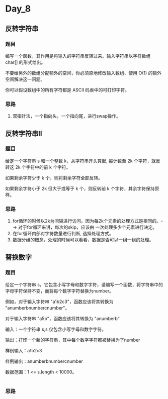 # Day_8

## 反转字符串

### 题目

编写一个函数，其作用是将输入的字符串反转过来。输入字符串以字符数组 char[] 的形式给出。

不要给另外的数组分配额外的空间，你必须原地修改输入数组、使用 O(1) 的额外空间解决这一问题。

你可以假设数组中的所有字符都是 ASCII 码表中的可打印字符。

### 思路

1. 双指针法，一个指向头，一个指向尾，进行swap操作。

## 反转字符串II

### 题目

给定一个字符串 s 和一个整数 k，从字符串开头算起, 每计数至 2k 个字符，就反转这 2k 个字符中的前 k 个字符。

如果剩余字符少于 k 个，则将剩余字符全部反转。

如果剩余字符小于 2k 但大于或等于 k 个，则反转前 k 个字符，其余字符保持原样。

### 思路

1. for循环的时候以2k为间隔进行访问。因为每2k个元素的处理方式是相同的。--> 对于for循环来讲，每次的skip，应该由 一次处理多少个元素进行决定。
2. 在for循环内部对字符数量进行判断, 选择处理方式。
3. 数据分组的概念，处理的时候可以看看，数据是否可以一组一组的处理。


## 替换数字

### 题目

给定一个字符串 s，它包含小写字母和数字字符，请编写一个函数，将字符串中的字母字符保持不变，而将每个数字字符替换为number。

例如，对于输入字符串 "a1b2c3"，函数应该将其转换为 "anumberbnumbercnumber"。

对于输入字符串 "a5b"，函数应该将其转换为 "anumberb"

输入：一个字符串 s,s 仅包含小写字母和数字字符。

输出：打印一个新的字符串，其中每个数字字符都被替换为了number

样例输入：a1b2c3

样例输出：anumberbnumbercnumber

数据范围：1 <= s.length < 10000。
#

### 思路
